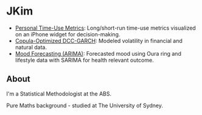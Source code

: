 # JKim

- [Personal Time-Use Metrics](https://jth-kim.github.io/time-use-metrics): Long/short-run time-use metrics visualized on an iPhone widget for decision-making.
- [Copula-Optimized DCC-GARCH](https://jth-kim.github.io/dcc_garch): Modeled volatility in financial and natural data.
- [Mood Forecasting (ARIMA)](TBD): Forecasted mood using Oura ring and lifestyle data with SARIMA for health relevant outcome.


## About

I'm a Statistical Methodologist at the ABS.

Pure Maths background - studied at The University of Sydney.
